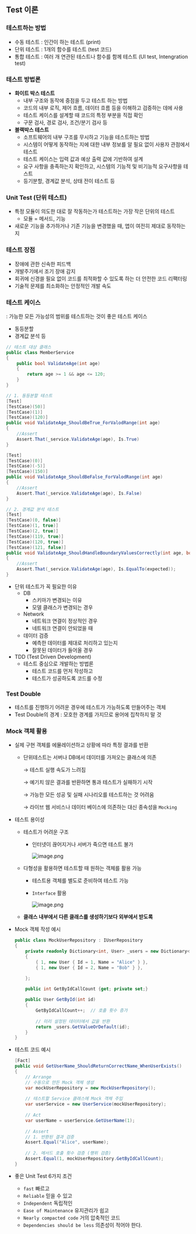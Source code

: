 ## Test 이론

### 테스트하는 방법

- 수동 테스트 : 인간이 하는 테스트 (print)
- 단위 테스트 : 1개의 함수를 테스트 (test 코드)
- 통합 테스트 : 여러 개 연관된 테스트나 함수를 함께 테스트 (UI test, Intengration test)

### 테스트 방법론

- **화이트 박스 테스트**
    - 내부 구조와 동작에 중점을 두고 테스트 하는 방법
    - 코드의 내부 로직, 제어 흐름, 데이터 흐름 등을 이해하고 검증하는 데에 사용
    - 테스트 케이스를 설계할 때 코드의 특정 부분을 직접 확인
    - 구문 검사, 경로 검사, 조건/분기 검사 등
- **블랙박스 테스트**
    - 소프트웨어의 내부 구조를 무시하고 기능을 테스트하는 방법
    - 시스템이 어떻게 동작하는 지에 대한 내부 정보를 알 필요 없이 사용자 관점에서 테스트
    - 테스트 케이스는 입력 값과 예상 출력 값에 기반하여 설계
    - 요구 사항을 충족하는지 확인하고, 시스템의 기능적 및 비기능적 요구사항을 테스트
    - 등기분할, 경계값 분석, 상태 전이 테스트 등

### Unit Test (단위 테스트)

- 특정 모듈이 의도한 대로 잘 작동하는가 테스트하는 가장 작은 단위의 테스트
    - 모듈 = 메서드, 기능
- 새로운 기능을 추가하거나 기존 기능을 변경했을 때, 앱이 여전히 제대로 동작하는지

### 테스트 장점

- 장애에 관한 신속한 피드백
- 개발주기에서 조기 장애 감지
- 회귀에 신경쓸 필요 없이 코드를 최적화할 수 있도록 하는 더 안전한 코드 리팩터링
- 기술적 문제를 최소화하는 안정적인 개발 속도

### 테스트 케이스


 : 가능한 모든 가능성의 범위를 테스트하는 것이 좋은 테스트 케이스

- 동등분할
- 경계값 분석 등

```csharp
// 테스트 대상 클래스 
public class MemberService
{
	public bool ValidateAge(int age)
	{
		return age >= 1 && age <= 120;
	}
}	

// 1. 동등분할 테스트
[Test]
[TestCase)(50)]
[TestCase)(1)]
[TestCase)(120)]
public void ValidateAge_ShouldBeTrue_ForValodRange(int age)
{
    //Assert
    Assert.That(_service.ValidateAge(age), Is.True)
}

[Test]
[TestCase)(0)]
[TestCase)(-5)]
[TestCase)(150)]
public void ValidateAge_ShouldBeFalse_ForValodRange(int age)
{
    //Assert
    Assert.That(_service.ValidateAge(age), Is.False)
}

// 2. 경계값 분석 테스트
[Test]
[TestCase)(0, false)]
[TestCase)(1, true)]
[TestCase)(2, true)]
[TestCase)(119, true)]
[TestCase)(120, true)]
[TestCase)(121, false)]
public void ValidateAge_ShouldHandleBoundaryValuesCorrectly(int age, bool expected)
{
    //Assert
    Assert.That(_service.ValidateAge(age), Is.EqualTo(expected));
}
```

- 단위 테스트가 꼭 필요한 이유
    - DB
        - 스키마가 변경되는 이유
        - 모델 클래스가 변경되는 경우
    - Network
        - 네트워크 연결이 정상적인 경우
        - 네트워크 연결이 안되었을 때
    - 데이터 검증
        - 예측한 데이터를 제대로 처리하고 있는지
        - 잘못된 데이터가 들어올 경우
- TDD (Test Driven Development)
    - 테스트 중심으로 개발하는 방법론
        - 테스트 코드를 먼저 작성하고
        - 테스트가 성공하도록 코드를 수정

### Test Double

- 테스트를 진행하기 어려운 경우에 테스트가 가능하도록 만들어주는 객체
- Test Double의 경계 : 모호한 경계를 가지므로 용어에 집착하지 말 것

### Mock 객체 활용

- 실제 구현 객체를 에뮬레이션하고 상황에 따라 특정 결과를 반환
    - 단위테스트는 서버나 DB에서 데이터를 가져오는 클래스에 의존

      → 테스트 실행 속도가 느려짐

      → 예기치 않은 결과를 반환하면 통과 테스트가 실패하기 시작

      → 가능한 모든 성공 및 실패 시나리오를 테스트하는 것 어려움

      → 라이브 웹 서비스나 데이터 베이스에 의존하는 대신 종속성을 `Mocking`

- 테스트 용이성
    - 테스트가 어려운 구조
        - 인터넷이 끊어지거나 서버가 죽으면 테스트 불가

          ![image.png](attachment:a8036826-b11c-409f-b2f0-383c24e90d98:image.png)

    - 다형성을 활용하면 테스트할 때 원하는 객체를 활용 가능
        - 테스트용 객체를 별도로 준비하여 테스트 가능
        - `Interface` 활용

          ![image.png](attachment:de7a5afb-ed59-4f8f-b6c6-54542ad8dab7:image.png)

    - **클래스 내부에서 다른 클래스를 생성하기보다 외부에서 받도록**
- Mock 객체 작성 예시

    ```csharp
    public class MockUserRepository : IUserRepository
    {
        private readonly Dictionary<int, User> _users = new Dictionary<int, User>
        {
            { 1, new User { Id = 1, Name = "Alice" } },
            { 1, new User { Id = 2, Name = "Bob" } },
    
        };
        
        public int GetByIdCallCount {get; private set;}
    
        public User GetById(int id)
        {
            GetByIdCallCount++;  // 호출 횟수 증가
            
            // 미리 설정된 데이터에서 값을 반환
            return _users.GetValueOrDefault(id);
        }
    }
    ```

- 테스트 코드 예시

    ```csharp
    [Fact]
    public void GetUserName_ShouldReturnCorrectName_WhenUserExists()
    {
        // Arrange
        // 수동으로 만든 Mock 객체 생성
        var mockUserRepository = new MockUserRepository();
        
        // 테스트할 Service 클래스에 Mock 객체 주입
        var userService = new UserService(mockUserRepository);
        
        // Act
        var userName = userService.GetUserName(1);
        
        // Assert
        // 1. 반환된 결과 검증
        Assert.Equal("Alice", userName);
        
        // 2. 메서드 호출 횟수 검증 (행위 검증)
        Assert.Equal(1, mockUserRepository.GetByIdCallCount);
    }
    ```

- 좋은 Unit Test 6가지 조건
    - `fast` 빠르고
    - `Reliable` 믿을 수 있고
    - `Independent` 독립적인
    - `Ease of Maintenance` 유지관리가 쉽고
    - `Nearly compacted code` 거의 압축적인 코드
    - `Dependencies should be less` 의존성이 적어야 한다.